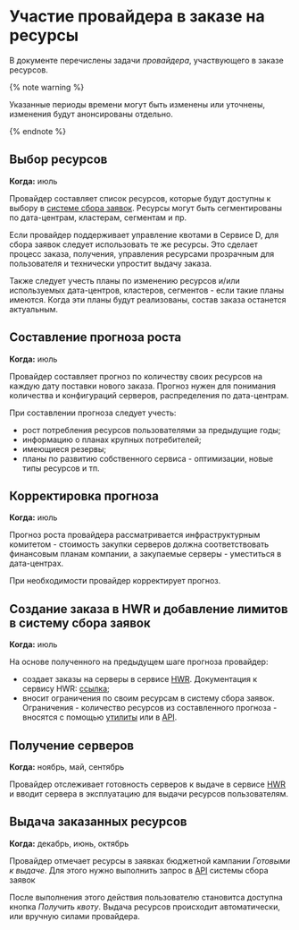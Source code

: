 # Участие провайдера в заказе на ресурсы

В документе перечислены задачи _провайдера_, участвующего в заказе ресурсов.

{% note warning %}

Указанные периоды времени могут быть изменены или уточнены, изменения будут анонсированы отдельно.

{% endnote %}

## Выбор ресурсов

**Когда:** июль

Провайдер составляет список ресурсов, которые будут доступны к выбору в [системе сбора заявок](https://abc.yandex-team.ru/hardware/). Ресурсы могут быть сегментированы по дата-центрам, кластерам, сегментам и пр.

Если провайдер поддерживает управление квотами в Сервисе D, для сбора заявок следует использовать те же ресурсы. Это сделает процесс заказа, получения, управления ресурсами прозрачным для пользователя и технически упростит выдачу заказа.

Также следует учесть планы по изменению ресурсов и/или используемых дата-центров, кластеров, сегментов - если такие планы имеются. Когда эти планы будут реализованы, состав заказа останется актуальным.

## Составление прогноза роста

**Когда:** июль

Провайдер составляет прогноз по количеству своих ресурсов на каждую дату поставки нового заказа. Прогноз нужен для понимания количества и конфигураций серверов, распределения по дата-центрам.

При составлении прогноза следует учесть:
- рост потребления ресурсов пользователями за предыдущие годы;
- информацию о планах крупных потребителей;
- имеющиеся резервы;
- планы по развитию собственного сервиса - оптимизации, новые типы ресурсов и тп.

## Корректировка прогноза

**Когда:** июль

Прогноз роста провайдера рассматривается инфраструктурным комитетом - стоимость закупки серверов должна соответствовать финансовым планам компании, а закупаемые серверы - уместиться в дата-центрах.

При необходимости провайдер корректирует прогноз.

## Создание заказа в HWR и добавление лимитов в систему сбора заявок

**Когда:** июль

На основе полученного на предыдущем шаге прогноза провайдер:
- создает заказы на серверы в сервисе [HWR](http://hwr.yandex-team.ru). Документация к сервису HWR: [ссылка](https://wiki.yandex-team.ru/dca/services/hwr/);
- вносит ограничения по своим ресурсам в систему сбора заявок. Ограничения - количество ресурсов из составленного прогноза - вносятся с помощью [утилиты](https://a.yandex-team.ru/svn/trunk/arcadia/intranet/dispenser/utils/base-limits-tool) или в [API](https://dispenser.yandex-team.ru/common/api/api-docs?url=/common/api/swagger.json#/dispenser-api/create_2).

## Получение серверов

**Когда:** ноябрь, май, сентябрь

Провайдер отслеживает готовность серверов к выдаче в сервисе [HWR](http://hwr.yandex-team.ru) и вводит сервера в эксплуатацию для выдачи ресурсов пользователям.

## Выдача заказанных ресурсов

**Когда:** декабрь, июнь, октябрь

Провайдер отмечает ресурсы в заявках бюджетной кампании _Готовыми к выдаче_. Для этого нужно выполнить запрос в [API](https://dispenser.yandex-team.ru/common/api/api-docs?url=/common/api/swagger.json#/dispenser-api/setResourceQuotaState) системы сбора заявок

После выполнения этого действия пользователю становитса доступна кнопка _Получить квоту_. Выдача ресурсов происходит автоматически, или вручную силами провайдера.
